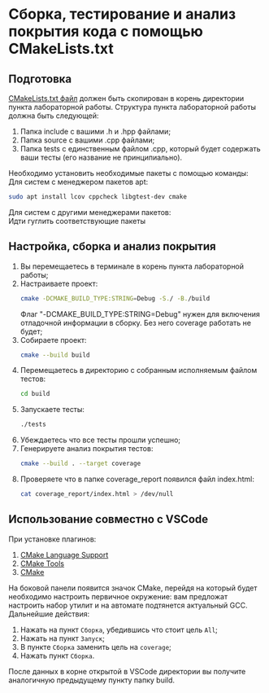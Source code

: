 # Сборка, тестирование и анализ покрытия кода с помощью CMakeLists.txt

## Подготовка
[CMakeLists.txt файл](examples/CMake/Lab1/CMakeLists.txt) должен быть скопирован в корень директории пункта лабораторной работы. Структура пункта лабораторной работы должна быть следующей:
1. Папка include с вашими .h и .hpp файлами;
2. Папка source с вашими .cpp файлами;
3. Папка tests с единственным файлом .cpp, который будет содержать ваши тесты (его название не принципиально).

Необходимо установить необходимые пакеты с помощью команды:
<br>
Для систем с менеджером пакетов apt:
```bash
sudo apt install lcov cppcheck libgtest-dev cmake
```
Для систем с другими менеджерами пакетов:
<br>
Идти гуглить соответствующие пакеты

## Настройка, сборка и анализ покрытия
1. Вы перемещаетесь в терминале в корень пункта лабораторной работы;
2. Настраиваете проект:
    ```bash
    cmake -DCMAKE_BUILD_TYPE:STRING=Debug -S./ -B./build
    ```
    Флаг "-DCMAKE_BUILD_TYPE:STRING=Debug" нужен для включения отладочной информации в сборку. Без него coverage работать не будет;
3. Собираете проект:
    ```bash
    cmake --build build
    ```
4. Перемещаетесь в директорию с собранным исполняемым файлом тестов:
    ```bash
    cd build
    ```
5. Запускаете тесты:
    ```bash
    ./tests
    ```
6. Убеждаетесь что все тесты прошли успешно;
7. Генерируете анализ покрытия тестов:
    ```bash
    cmake --build . --target coverage
    ```
7. Проверяете что в папке coverage_report появился файл index.html:
    ```bash
    cat coverage_report/index.html > /dev/null
    ```

## Использование совместно с VSCode
При установке плагинов:
1. [CMake Language Support](https://marketplace.visualstudio.com/items?itemName=josetr.cmake-language-support-vscode)
2. [CMake Tools](https://marketplace.visualstudio.com/items?itemName=ms-vscode.cmake-tools)
3. [CMake](https://marketplace.visualstudio.com/items?itemName=twxs.cmake)

На боковой панели появится значок CMake, перейдя на который будет необходимо настроить первичное окружение: вам предложат настроить набор утилит и на автомате подтянется актуальный GCC.<br>
Дальнейшие действия:
1. Нажать на пункт `Сборка`, убедившись что стоит цель `All`;
2. Нажать на пункт `Запуск`;
3. В пункте `Сборка` заменить цель на `coverage`;
4. Нажать пункт `Сборка`.

После данных в корне открытой в VSCode директории вы получите аналогичную предыдущему пункту папку build.